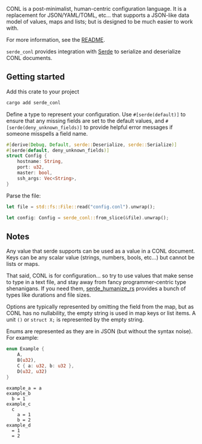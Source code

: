 CONL is a post-minimalist, human-centric configuration language. It is a replacement for JSON/YAML/TOML, etc... that supports a JSON-like data model of values, maps and lists; but is designed to be much easier to work with.

For more information, see the [README](https://github.com/ConradIrwin/conl).

`serde_conl` provides integration with [Serde](https://serde.rs) to serialize and deserialize CONL documents.

## Getting started

Add this crate to your project
```bash
cargo add serde_conl
```

Define a type to represent your configuration. Use `#[serde(default)]` to ensure that any missing fields are set to the default values, and `#[serde(deny_unknown_fields)]` to provide helpful error messages if someone misspells a field name.
```rust
#[derive(Debug, Default, serde::Deserialize, serde::Serialize)]
#[serde(default, deny_unknown_fields)]
struct Config {
    hostname: String,
    port: u32,
    master: bool,
    ssh_args: Vec<String>,
}
```

Parse the file:
```rust
let file = std::fs::File::read("config.conl").unwrap();

let config: Config = serde_conl::from_slice(&file).unwrap();
```

## Notes

Any value that serde supports can be used as a value in a CONL document. Keys
can be any scalar value (strings, numbers, bools, etc...) but cannot be lists or
maps.

That said, CONL is for configuration... so try to use values that make sense to type in a text file, and stay away from fancy programmer-centric type shenanigans. If you need them,
[serde_humanize_rs](https://crates.io/crates/serde-humanize-rs) provides a bunch of types
like durations and file sizes.

Options are typically represented by omitting the field from the map, but as
CONL has no nullability, the empty string is used in map keys or list items. A unit
`()` or `struct X;` is represented by the empty string.

Enums are represented as they are in JSON (but without the syntax noise). For example:
```rust
enum Example {
    A,
    B(u32),
    C { a: u32, b: u32 },
    D(u32, u32)
}
```

```conl
example_a = a
example_b
  b = 1
example_c
  c
    a = 1
    b = 2
example_d
  = 1
  = 2
```
